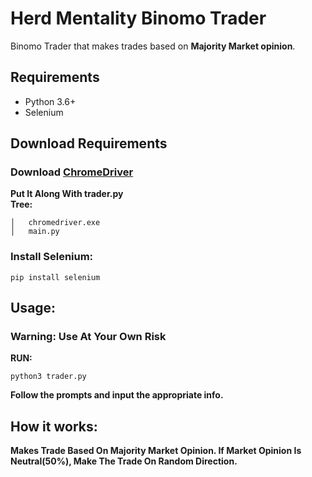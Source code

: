 # Herd Mentality Binomo Trader

Binomo Trader that makes trades based on **Majority Market opinion**.

## Requirements

- Python 3.6+
- Selenium

## Download Requirements
### Download [ChromeDriver](https://chromedriver.chromium.org/downloads)
**Put It Along With trader.py  
Tree:**
```shell
│   chromedriver.exe
│   main.py
```
### Install Selenium:
```shell
pip install selenium
```

## Usage:
### Warning: Use At Your Own Risk
**RUN:**
```shell
python3 trader.py
```
**Follow the prompts and input the appropriate info.**

## How it works:
**Makes Trade Based On Majority Market Opinion. If Market Opinion Is Neutral(50%), Make The Trade On Random Direction.**
